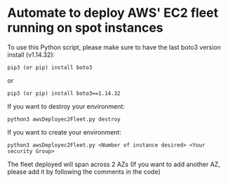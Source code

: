 # Automate to deploy AWS' EC2 fleet running on spot instances

To use this Python script, please make sure to have the last boto3 version install (v1.14.32):
```
pip3 (or pip) install boto3
```
or 
```
pip3 (or pip) install boto3==1.14.32
```

If you want to destroy your environment:
```
python3 awsDeployec2Fleet.py destroy
```

If you want to create your environment:
```
python3 awsDeployec2Fleet.py <Number of instance desired> <Your security Group>
```

The fleet deployed will span across 2 AZs (If you want to add another AZ, please add it by following the comments in the code)